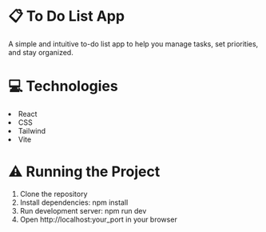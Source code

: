 <h1>📋 To Do List App</h1>
A simple and intuitive to-do list app to help you manage tasks, set priorities, and stay organized.

<h1>💻 Technologies </h1>
<li>React</li>
<li>CSS</li>
<li>Tailwind</li>
<li>Vite</li>

<h1>⚠️ Running the Project</h1>
<ol>
<li>Clone the repository</li>
<li>Install dependencies: npm install</li>
<li>Run development server: npm run dev</li>
<li>Open http://localhost:your_port in your browser</li>
</ol>
<br>
<br>
